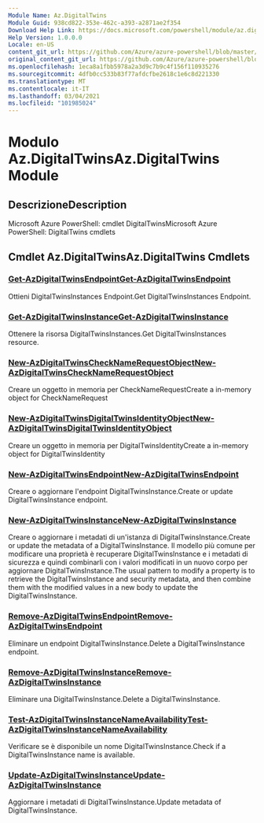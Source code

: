 ```yaml
---
Module Name: Az.DigitalTwins
Module Guid: 938cd822-353e-462c-a393-a2871ae2f354
Download Help Link: https://docs.microsoft.com/powershell/module/az.digitaltwins
Help Version: 1.0.0.0
Locale: en-US
content_git_url: https://github.com/Azure/azure-powershell/blob/master/src/DigitalTwins/help/Az.DigitalTwins.md
original_content_git_url: https://github.com/Azure/azure-powershell/blob/master/src/DigitalTwins/help/Az.DigitalTwins.md
ms.openlocfilehash: 1eca8a1fbb5978a2a3d9c7b9c4f156f110935276
ms.sourcegitcommit: 4dfb0cc533b83f77afdcfbe2618c1e6c8d221330
ms.translationtype: MT
ms.contentlocale: it-IT
ms.lasthandoff: 03/04/2021
ms.locfileid: "101985024"
---
```

# <span data-ttu-id="ab4b0-101">Modulo Az.DigitalTwins</span><span class="sxs-lookup"><span data-stu-id="ab4b0-101">Az.DigitalTwins Module</span></span>
## <span data-ttu-id="ab4b0-102">Descrizione</span><span class="sxs-lookup"><span data-stu-id="ab4b0-102">Description</span></span>
<span data-ttu-id="ab4b0-103">Microsoft Azure PowerShell: cmdlet DigitalTwins</span><span class="sxs-lookup"><span data-stu-id="ab4b0-103">Microsoft Azure PowerShell: DigitalTwins cmdlets</span></span>

## <span data-ttu-id="ab4b0-104">Cmdlet Az.DigitalTwins</span><span class="sxs-lookup"><span data-stu-id="ab4b0-104">Az.DigitalTwins Cmdlets</span></span>
### [<span data-ttu-id="ab4b0-105">Get-AzDigitalTwinsEndpoint</span><span class="sxs-lookup"><span data-stu-id="ab4b0-105">Get-AzDigitalTwinsEndpoint</span></span>](Get-AzDigitalTwinsEndpoint.md)
<span data-ttu-id="ab4b0-106">Ottieni DigitalTwinsInstances Endpoint.</span><span class="sxs-lookup"><span data-stu-id="ab4b0-106">Get DigitalTwinsInstances Endpoint.</span></span>

### [<span data-ttu-id="ab4b0-107">Get-AzDigitalTwinsInstance</span><span class="sxs-lookup"><span data-stu-id="ab4b0-107">Get-AzDigitalTwinsInstance</span></span>](Get-AzDigitalTwinsInstance.md)
<span data-ttu-id="ab4b0-108">Ottenere la risorsa DigitalTwinsInstances.</span><span class="sxs-lookup"><span data-stu-id="ab4b0-108">Get DigitalTwinsInstances resource.</span></span>

### [<span data-ttu-id="ab4b0-109">New-AzDigitalTwinsCheckNameRequestObject</span><span class="sxs-lookup"><span data-stu-id="ab4b0-109">New-AzDigitalTwinsCheckNameRequestObject</span></span>](New-AzDigitalTwinsCheckNameRequestObject.md)
<span data-ttu-id="ab4b0-110">Creare un oggetto in memoria per CheckNameRequest</span><span class="sxs-lookup"><span data-stu-id="ab4b0-110">Create a in-memory object for CheckNameRequest</span></span>

### [<span data-ttu-id="ab4b0-111">New-AzDigitalTwinsDigitalTwinsIdentityObject</span><span class="sxs-lookup"><span data-stu-id="ab4b0-111">New-AzDigitalTwinsDigitalTwinsIdentityObject</span></span>](New-AzDigitalTwinsDigitalTwinsIdentityObject.md)
<span data-ttu-id="ab4b0-112">Creare un oggetto in memoria per DigitalTwinsIdentity</span><span class="sxs-lookup"><span data-stu-id="ab4b0-112">Create a in-memory object for DigitalTwinsIdentity</span></span>

### [<span data-ttu-id="ab4b0-113">New-AzDigitalTwinsEndpoint</span><span class="sxs-lookup"><span data-stu-id="ab4b0-113">New-AzDigitalTwinsEndpoint</span></span>](New-AzDigitalTwinsEndpoint.md)
<span data-ttu-id="ab4b0-114">Creare o aggiornare l'endpoint DigitalTwinsInstance.</span><span class="sxs-lookup"><span data-stu-id="ab4b0-114">Create or update DigitalTwinsInstance endpoint.</span></span>

### [<span data-ttu-id="ab4b0-115">New-AzDigitalTwinsInstance</span><span class="sxs-lookup"><span data-stu-id="ab4b0-115">New-AzDigitalTwinsInstance</span></span>](New-AzDigitalTwinsInstance.md)
<span data-ttu-id="ab4b0-116">Creare o aggiornare i metadati di un'istanza di DigitalTwinsInstance.</span><span class="sxs-lookup"><span data-stu-id="ab4b0-116">Create or update the metadata of a DigitalTwinsInstance.</span></span>
<span data-ttu-id="ab4b0-117">Il modello più comune per modificare una proprietà è recuperare DigitalTwinsInstance e i metadati di sicurezza e quindi combinarli con i valori modificati in un nuovo corpo per aggiornare DigitalTwinsInstance.</span><span class="sxs-lookup"><span data-stu-id="ab4b0-117">The usual pattern to modify a property is to retrieve the DigitalTwinsInstance and security metadata, and then combine them with the modified values in a new body to update the DigitalTwinsInstance.</span></span>

### [<span data-ttu-id="ab4b0-118">Remove-AzDigitalTwinsEndpoint</span><span class="sxs-lookup"><span data-stu-id="ab4b0-118">Remove-AzDigitalTwinsEndpoint</span></span>](Remove-AzDigitalTwinsEndpoint.md)
<span data-ttu-id="ab4b0-119">Eliminare un endpoint DigitalTwinsInstance.</span><span class="sxs-lookup"><span data-stu-id="ab4b0-119">Delete a DigitalTwinsInstance endpoint.</span></span>

### [<span data-ttu-id="ab4b0-120">Remove-AzDigitalTwinsInstance</span><span class="sxs-lookup"><span data-stu-id="ab4b0-120">Remove-AzDigitalTwinsInstance</span></span>](Remove-AzDigitalTwinsInstance.md)
<span data-ttu-id="ab4b0-121">Eliminare una DigitalTwinsInstance.</span><span class="sxs-lookup"><span data-stu-id="ab4b0-121">Delete a DigitalTwinsInstance.</span></span>

### [<span data-ttu-id="ab4b0-122">Test-AzDigitalTwinsInstanceNameAvailability</span><span class="sxs-lookup"><span data-stu-id="ab4b0-122">Test-AzDigitalTwinsInstanceNameAvailability</span></span>](Test-AzDigitalTwinsInstanceNameAvailability.md)
<span data-ttu-id="ab4b0-123">Verificare se è disponibile un nome DigitalTwinsInstance.</span><span class="sxs-lookup"><span data-stu-id="ab4b0-123">Check if a DigitalTwinsInstance name is available.</span></span>

### [<span data-ttu-id="ab4b0-124">Update-AzDigitalTwinsInstance</span><span class="sxs-lookup"><span data-stu-id="ab4b0-124">Update-AzDigitalTwinsInstance</span></span>](Update-AzDigitalTwinsInstance.md)
<span data-ttu-id="ab4b0-125">Aggiornare i metadati di DigitalTwinsInstance.</span><span class="sxs-lookup"><span data-stu-id="ab4b0-125">Update metadata of DigitalTwinsInstance.</span></span>

